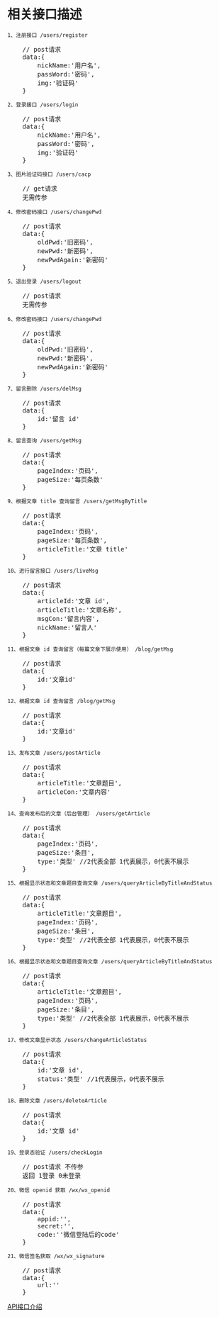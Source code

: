 # 相关接口描述

`1、注册接口 /users/register`
<pre>
    // post请求
    data:{
        nickName:'用户名',
        passWord:'密码',
        img:'验证码'
    }
</pre>
`2、登录接口 /users/login`
<pre>
    // post请求
    data:{
        nickName:'用户名',
        passWord:'密码',
        img:'验证码'
    }
</pre>
`3、图片验证码接口 /users/cacp`
<pre>
    // get请求
    无需传参
</pre>
`4、修改密码接口 /users/changePwd`
<pre>
    // post请求
    data:{
        oldPwd:'旧密码',
        newPwd:'新密码',
        newPwdAgain:'新密码'
    }
</pre>
`5、退出登录 /users/logout`
<pre>
    // post请求
    无需传参
</pre>

`6、修改密码接口 /users/changePwd`
<pre>
    // post请求
    data:{
        oldPwd:'旧密码',
        newPwd:'新密码',
        newPwdAgain:'新密码'
    }
</pre>

`7、留言删除 /users/delMsg`
<pre>
    // post请求
    data:{
        id:'留言 id'
    }
</pre>

`8、留言查询 /users/getMsg`
<pre>
    // post请求
    data:{
        pageIndex:'页码',
        pageSize:'每页条数'
    }
</pre>

`9、根据文章 title 查询留言 /users/getMsgByTitle`
<pre>
    // post请求
    data:{
        pageIndex:'页码',
        pageSize:'每页条数',
        articleTitle:'文章 title'
    }
</pre>

`10、进行留言接口 /users/liveMsg`
<pre>
    // post请求
    data:{
        articleId:'文章 id',
        articleTitle:'文章名称',
        msgCon:'留言内容',
        nickName:'留言人'
    }
</pre>

`11、根据文章 id 查询留言（每篇文章下展示使用） /blog/getMsg`
<pre>
    // post请求
    data:{
        id:'文章id'
    }
</pre>

`12、根据文章 id 查询留言 /blog/getMsg`
<pre>
    // post请求
    data:{
        id:'文章id'
    }
</pre>

`13、发布文章 /users/postArticle`
<pre>
    // post请求
    data:{
        articleTitle:'文章题目',
        articleCon:'文章内容'
    }
</pre>

`14、查询发布后的文章（后台管理） /users/getArticle`
<pre>
    // post请求
    data:{
        pageIndex:'页码',
        pageSize:'条目',
        type:'类型' //2代表全部 1代表展示，0代表不展示
    }
</pre>


`15、根据显示状态和文章题目查询文章 /users/queryArticleByTitleAndStatus`
<pre>
    // post请求
    data:{
        articleTitle:'文章题目',
        pageIndex:'页码',
        pageSize:'条目',
        type:'类型' //2代表全部 1代表展示，0代表不展示
    }
</pre>

`16、根据显示状态和文章题目查询文章 /users/queryArticleByTitleAndStatus`
<pre>
    // post请求
    data:{
        articleTitle:'文章题目',
        pageIndex:'页码',
        pageSize:'条目',
        type:'类型' //2代表全部 1代表展示，0代表不展示
    }
</pre>

`17、修改文章显示状态 /users/changeArticleStatus`
<pre>
    // post请求
    data:{
        id:'文章 id',
        status:'类型' //1代表展示，0代表不展示
    }
</pre>

`18、删除文章 /users/deleteArticle`
<pre>
    // post请求
    data:{
        id:'文章 id'
    }
</pre>

`19、登录态验证 /users/checkLogin`
<pre>
    // post请求 不传参
    返回 1登录 0未登录
</pre>

`20、微信 openid 获取 /wx/wx_openid`
<pre>
    // post请求
    data:{
        appid:'',
        secret:'',
        code:''微信登陆后的code'
    }
</pre>

`21、微信签名获取 /wx/wx_signature`
<pre>
    // post请求
    data:{
        url:''
    }
</pre>

[API接口介绍](./API.md)


		

